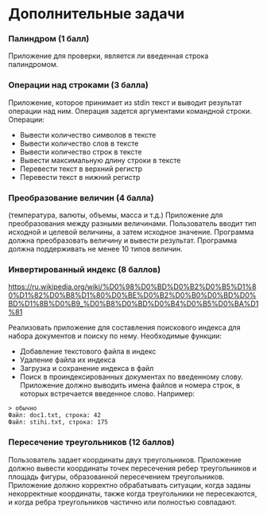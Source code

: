 # Дополнительные задачи

### Палиндром (1 балл)
Приложение для проверки, является ли введенная строка палиндромом.

### Операции над строками (3 балла)
Приложение, которое принимает из stdin текст и выводит результат операции над ним.
Операция задется аргументами командной строки.
Операции:
- Вывести количество символов в тексте
- Вывести количество слов в тексте
- Вывести количество строк в тексте
- Вывести максимальную длину строки в тексте
- Перевести текст в верхний регистр
- Перевести текст в нижний регистр

### Преобразование величин (4 балла)
(температура, валюты, объемы, масса и т.д.)
Приложение для преобразования между разными величинами.
Пользователь вводит тип исходной и целевой величины, а затем исходное значение. Программа должна преобразовать величину и вывести результат.
Программа должна поддерживать не менее 10 типов величин.

### Инвертированный индекс (8 баллов)
https://ru.wikipedia.org/wiki/%D0%98%D0%BD%D0%B2%D0%B5%D1%80%D1%82%D0%B8%D1%80%D0%BE%D0%B2%D0%B0%D0%BD%D0%BD%D1%8B%D0%B9_%D0%B8%D0%BD%D0%B4%D0%B5%D0%BA%D1%81

Реализовать приложение для составления поискового индекса для набора документов и поиску по нему.
Необходимые функции:
- Добавление текстового файла в индекс
- Удаление файла их индекса
- Загрузка и сохранение индекса в файл
- Поиск в проиндексированных документах по введенному слову. Приложение должно выводить имена файлов и номера строк, в которых встречается введенное слово. Например:
```
> обычно
Файл: doc1.txt, строка: 42
Файл: stihi.txt, строка: 175
```

### Пересечение треугольников (12 баллов)
Пользователь задает координаты двух треугольников. 
Приложение должно вывести координаты точек пересечения ребер треугольников и площадь фигуры, образованной пересечением треугольников.
Приложение должно корректно обрабатывать ситуации, когда заданы некорректные координаты, также когда треугольники не пересекаются, и когда ребра треугольников частично или полностью совпадают.


